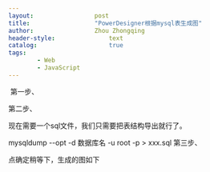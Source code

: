 ```yaml
---
layout:					post
title:					"PowerDesigner根据mysql表生成图"
author:					Zhou Zhongqing
header-style:				text
catalog:					true
tags:
		- Web
		- JavaScript
---
```

​
第一步、



第二步、



现在需要一个sql文件，我们只需要把表结构导出就行了。



mysqldump --opt -d 数据库名 -u root -p > xxx.sql 
第三步、



点确定稍等下，生成的图如下



​